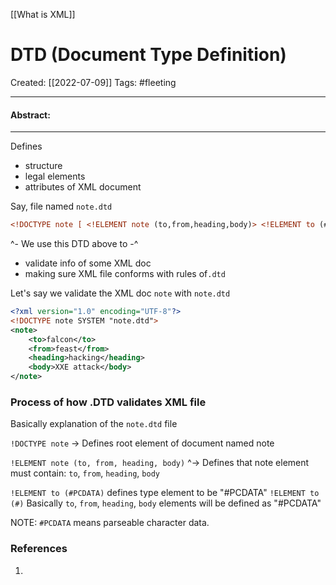 [[What is XML]]

# DTD (Document Type Definition)
Created:  [[2022-07-09]]
Tags: #fleeting 

---
#### Abstract:


---
Defines 
- structure
- legal elements
- attributes
of XML document

Say, file named `note.dtd`
```XML
<!DOCTYPE note [ <!ELEMENT note (to,from,heading,body)> <!ELEMENT to (#PCDATA)> <!ELEMENT from (#PCDATA)> <!ELEMENT heading (#PCDATA)> <!ELEMENT body (#PCDATA)> ]>
```
^- We use this DTD above to -^
- validate info of some XML doc
- making sure XML file conforms with rules of`.dtd`

Let's say we validate the XML doc `note` with `note.dtd`
```XML
<?xml version="1.0" encoding="UTF-8"?>  
<!DOCTYPE note SYSTEM "note.dtd">  
<note>  
    <to>falcon</to>  
    <from>feast</from>  
    <heading>hacking</heading>  
    <body>XXE attack</body>  
</note>
```

### Process of how .DTD validates XML file
Basically explanation of the `note.dtd` file

`!DOCTYPE note` -> Defines root element of document named note


`!ELEMENT note (to, from, heading, body)` 
    ^-> Defines that note element must contain:
    `to`, `from`, `heading`, `body`

`!ELEMENT to (#PCDATA)` defines type element to be "#PCDATA"
`!ELEMENT to (#)`
Basically `to`, `from`, `heading`, `body` elements will be defined as "#PCDATA"

NOTE: `#PCDATA` means parseable character data.










### References
1. 